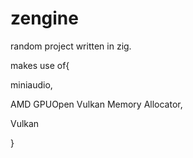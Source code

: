 # zengine

random project written in zig.


makes use of{

miniaudio,

AMD GPUOpen Vulkan Memory Allocator,

Vulkan

}

